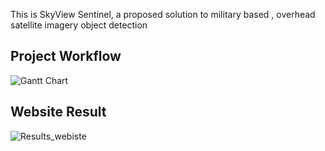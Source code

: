 This is SkyView Sentinel, a proposed solution to military based , overhead satellite imagery object detection

## Project Workflow
![Gantt Chart](https://github.com/user-attachments/assets/2024ec31-5a9d-444f-a03e-8d208c4a7e51)

## Website Result
![Results_webiste](https://github.com/user-attachments/assets/66af1c18-afc1-408d-b82b-a4ee2dfca21f)
